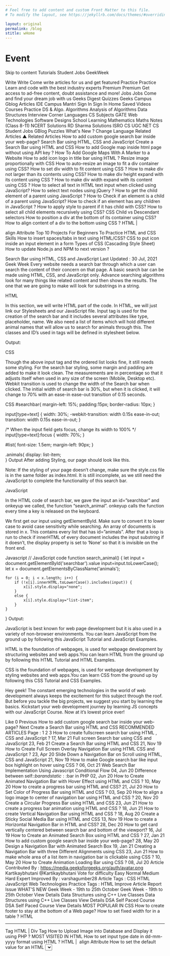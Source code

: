 ```yaml
---
# Feel free to add content and custom Front Matter to this file.
# To modify the layout, see https://jekyllrb.com/docs/themes/#overriding-theme-defaults

layout: original
permalink: /blog
stitle: wHome
---
```

# Event
Skip to content
Tutorials
Student
Jobs
GeekWeek

Write
Write
Come write articles for us and get featured
Practice
Practice
Learn and code with the best industry experts
Premium
Premium
Get access to ad-free content, doubt assistance and more!
Jobs
Jobs
Come and find your dream job with us
Geeks Digest
Quizzes
Geeks Campus
Gblog Articles
IDE
Campus Mantri
Sign In
Sign In
Home
Saved Videos
Courses
Practice DS & Algo.
Algorithms
Analysis of Algorithms
Data Structures
Interview Corner
Languages
CS Subjects
GATE
Web Technologies
Software Designs
School Learning
Mathematics
Maths Notes (Class 8-11)
NCERT Solutions
RD Sharma Solutions
ISRO CS
UGC NET CS
Student
Jobs
GBlog
Puzzles
What's New ?
 Change Language
Related Articles
▲
Related Articles
How to add custom google search bar inside your web-page?
Search Bar using HTML, CSS and JavaScript
Create a Search Bar using HTML and CSS
How to add Google map inside html page without using API key ?
How To Add Google Maps With A Marker to a Website
How to add icon logo in title bar using HTML ?
Resize image proportionally with CSS
How to auto-resize an image to fit a div container using CSS?
How to set div width to fit content using CSS ?
How to make div not larger than its contents using CSS?
How to make div height expand with its content using CSS ?
How to make div width expand with its content using CSS ?
How to select all text in HTML text input when clicked using JavaScript?
How to select text nodes using jQuery ?
How to get the child element of a parent using JavaScript ?
How to Check if an element is a child of a parent using JavaScript?
How to check if an element has any children in JavaScript ?
How to apply style to parent if it has child with CSS?
How to select all child elements recursively using CSS?
CSS Child vs Descendant selectors
How to position a div at the bottom of its container using CSS?
How to align content of a div to the bottom using CSS ?
HTML | <div> align Attribute
Top 10 Projects For Beginners To Practice HTML and CSS Skills
How to insert spaces/tabs in text using HTML/CSS?
CSS to put icon inside an input element in a form
Types of CSS (Cascading Style Sheet)
How to update Node.js and NPM to next version ?

Search Bar using HTML, CSS and JavaScript
Last Updated : 30 Jul, 2021
Geek Week
Every website needs a search bar through which a user can search the content of their concern on that page. A basic search bar can be made using HTML, CSS, and JavaScript only. Advance searching algorithms look for many things like related content and then shows the results. The one that we are going to make will look for substrings in a string.
 

HTML

In this section, we will write HTML part of the code. In HTML, we will just link our Stylesheets and our JavaScript file. Input tag is used for the creation of the search bar and it includes several attributes like type, placeholder, name. We also need a list of items which will hold different animal names that will allow us to search for animals through this. The classes and ID’s used in tags will be defined in stylesheet below. 


Output: 
 





 

CSS

Though the above input tag and the ordered list looks fine, it still needs some styling. For the search bar styling, some margin and padding are added to make it look clean. The measurements are in percentage so that it adjusts itself when used in any size of the screen (Mobile, Desktop etc). Webkit transition is used to change the width of the Search bar when clicked. The initial width of search bar is 30%, but when it is clicked, it will change to 70% with an ease-in ease-out transition of 0.15 seconds.

CSS
  #searchbar{
     margin-left: 15%;
     padding:15px;
     border-radius: 10px;
   }
 
   input[type=text] {
      width: 30%;
      -webkit-transition: width 0.15s ease-in-out;
      transition: width 0.15s ease-in-out;
   }
 
   /* When the input field gets focus,
        change its width to 100% */
   input[type=text]:focus {
     width: 70%;
   }
 
  #list{
    font-size:  1.5em;
    margin-left: 90px;
   }
 
.animals{
   display: list-item;    
  } 
Output 
After adding Styling, our page should look like this. 
 



Note: If the styling of your page doesn’t change, make sure the style.css file is in the same folder as index.html. 
It is still incomplete, as we still need the JavaScript to complete the functionality of this search bar.
 

JavaScript



In the HTML code of search bar, we gave the input an id=”searchbar” and onkeyup we called, the function “search_animal”. onkeyup calls the function every time a key is released on the keyboard. 

We first get our input using getElementById. Make sure to convert it to lower case to avoid case sensitivity while searching. An array of documents is stored in x. This contains every list that has id=”animals”. After that a loop is run to check if innerHTML of every document includes the input substring if it doesn’t, the display property is set to ‘None’ so that it is invisible on the front end. 

Javascript
// JavaScript code
function search_animal() {
    let input = document.getElementById('searchbar').value
    input=input.toLowerCase();
    let x = document.getElementsByClassName('animals');
      
    for (i = 0; i < x.length; i++) { 
        if (!x[i].innerHTML.toLowerCase().includes(input)) {
            x[i].style.display="none";
        }
        else {
            x[i].style.display="list-item";                 
        }
    }
}
Output: 



 

JavaScript is best known for web page development but it is also used in a variety of non-browser environments. You can learn JavaScript from the ground up by following this JavaScript Tutorial and JavaScript Examples.

HTML is the foundation of webpages, is used for webpage development by structuring websites and web apps.You can learn HTML from the ground up by following this HTML Tutorial and HTML Examples.

CSS is the foundation of webpages, is used for webpage development by styling websites and web apps.You can learn CSS from the ground up by following this CSS Tutorial and CSS Examples.

Hey geek! The constant emerging technologies in the world of web development always keeps the excitement for this subject through the roof. But before you tackle the big projects, we suggest you start by learning the basics. Kickstart your web development journey by learning JS concepts with our JavaScript Course. Now at it’s lowest price ever!





Like
0
Previous
How to add custom google search bar inside your web-page?
Next
Create a Search Bar using HTML and CSS
RECOMMENDED ARTICLES
Page :
1
2
3
How to create fullscreen search bar using HTML , CSS and JavaScript ?
17, Mar 21
Full screen Search bar using CSS and JavaScript
23, Feb 21
Create a Search Bar using HTML and CSS
21, Nov 19
How to Create Full Screen Overlay Navigation Bar using HTML CSS and JavaScript ?
23, Apr 20
Slide Down a Navigation Bar on Scroll using HTML, CSS and JavaScript
21, Nov 19
How to make Google search bar like input box highlight on hover using CSS ?
06, Oct 21
Web Search Bar Implementation Using Javascript Conditional Flow
04, Jun 20
Difference between self::$bar and static::$bar in PHP
02, Jun 20
How to Create Animated Navigation Bar with Hover Effect using HTML and CSS ?
10, May 20
How to create a progress bar using HTML and CSS?
21, Jul 20
How to Set Color of Progress Bar using HTML and CSS ?
03, Sep 20
How to align a logo image to center of navigation bar using HTML and CSS ?
20, Nov 20
Create a Circular Progress Bar using HTML and CSS
23, Jun 21
How to create a progress bar animation using HTML and CSS ?
18, Jun 21
How to create Vertical Navigation Bar using HTML and CSS ?
18, Aug 20
Create a Sticky Social Media Bar using HTML and CSS
13, Nov 19
How to create a Horizontal Navigation Bar in HTML and CSS?
28, Dec 20
How to get card vertically centered between search bar and bottom of the viewport?
16, Jul 19
How to Create an Animated Search Box using HTML and CSS ?
27, Jan 21
How to add custom google search bar inside your web-page?
28, May 20
Design a Navigation Bar with Animated Search Box
19, Jan 21
Creating a Navigation Bar with three Different Alignments using CSS
23, Jun 21
How to make whole area of a list item in navigation bar is clickable using CSS ?
10, May 20
How to Create Animation Loading Bar using CSS ?
08, Jul 20
Article Contributed By :
https://media.geeksforgeeks.org/auth/avatar.png
Kartikaybhutani
@Kartikaybhutani
Vote for difficulty
Easy
Normal
Medium
Hard
Expert
Improved By :
varshagumber28
Article Tags :
CSS
HTML
JavaScript
Web Technologies
Practice Tags :
HTML
Improve Article
Report Issue
WHAT'S NEW
Geek Week - 19th to 25th October
Geek Week - 19th to 25th October
View Details
Data Structures using C++ Live Classes
Data Structures using C++ Live Classes
View Details
DSA Self Paced Course
DSA Self Paced Course
View Details
MOST POPULAR IN CSS
How to create footer to stay at the bottom of a Web page?
How to set fixed width for <td> in a table ?
HTML <hr> Tag
HTML | Div Tag
How to Upload Image into Database and Display it using PHP ?
MOST VISITED IN HTML
How to set input type date in dd-mm-yyyy format using HTML ?
HTML | <img> align Attribute
How to set the default value for an HTML <select> element?
Hide or show elements in HTML using display property
HTML | <font> color Attribute
Writing code in comment? Please use ide.geeksforgeeks.org, generate link and share the link here.


Load Comments
5th Floor, A-118,
Sector-136, Noida, Uttar Pradesh - 201305
feedback@geeksforgeeks.org
Company
About Us
Careers
Privacy Policy
Contact Us
Copyright Policy
Learn
Algorithms
Data Structures
Languages
CS Subjects
Video Tutorials
Web Development
Web Tutorials
HTML
CSS
JavaScript
Bootstrap
Contribute
Write an Article
Write Interview Experience
Internships
Videos
@geeksforgeeks , Some rights reserved

We use cookies to ensure you have the best browsing experience on our website. By using our site, you acknowledge that you have read and understood our Cookie Policy & Privacy Policy
Got It !
Lightbox